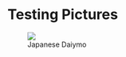 # Testing Pictures

<figure>
<img src=“https://i.imgur.com/WLdNsxN.png”/>
<figcaption> Japanese Daiymo </figcaption>
</figure>
